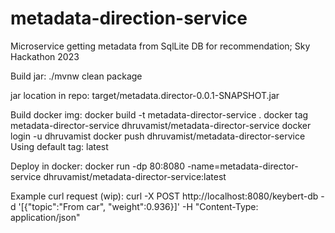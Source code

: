 # metadata-direction-service
Microservice getting metadata from SqlLite DB for recommendation; Sky Hackathon 2023

Build jar:
./mvnw clean package

jar location in repo: 
target/metadata.director-0.0.1-SNAPSHOT.jar

Build docker img:
docker build -t metadata-director-service .
docker tag metadata-director-service dhruvamist/metadata-director-service
docker login -u dhruvamist
docker push dhruvamist/metadata-director-service   
Using default tag: latest


Deploy in docker:
docker run -dp 80:8080 -name=metadata-director-service dhruvamist/metadata-director-service:latest


Example curl request (wip):
curl -X POST http://localhost:8080/keybert-db -d '[{"topic":"From car", "weight":0.936}]' -H "Content-Type: application/json"
